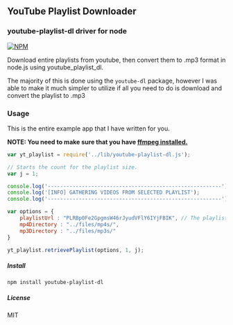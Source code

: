 ## YouTube Playlist Downloader
### youtube-playlist-dl driver for node

[![NPM](https://nodei.co/npm/youtube-playlist-dl.png?downloads=true&stars=true)](https://nodei.co/npm/youtube-playlist-dl/)

Download entire playlists from youtube, then convert them to .mp3 format in 
node.js using youtube_playlist_dl.

The majority of this is done using the `youtube-dl` package, however I was able 
to make it much simpler to utilize if all you need to do is download and convert
the playlist to .mp3

### Usage

This is the entire example app that I have written for you.

**NOTE: You need to make sure that you have [ffmpeg installed.](https://www.ffmpeg.org/download.html)**

```js
var yt_playlist = require('../lib/youtube-playlist-dl.js');

// Starts the count for the playlist size. 
var j = 1;

console.log('--------------------------------------------------------');
console.log('[INFO] GATHERING VIDEOS FROM SELECTED PLAYLIST');
console.log('--------------------------------------------------------');

var options = {
    playlistUrl : "PLRBp0Fe2GpgmsW46rJyudVFlY6IYjFBIK", // The playlist id. url: "playlist?list=..."
    mp4Directory : "../files/mp4s/",
    mp3Directory : "../files/mp3s/"
}

yt_playlist.retrievePlaylist(options, 1, j);
```

##### Install

`npm install youtube-playlist-dl`

##### License

MIT
